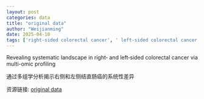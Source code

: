 ```yaml
---
layout: post
categories: data
title: "original data"
author: "Weijianming"
date: 2025-04-10
tags: ['right‑sided colorectal cancer', ' left‑sided colorectal cancer', ' multi-omic profiling', ' systematic landscape']
---
```


Revealing systematic landscape in right‑ and left‑sided colorectal cancer via multi-omic profiling

通过多组学分析揭示右侧和左侧结直肠癌的系统性差异

资源链接: [original data](https://doi.org/10.57760/sciencedb.22538)
